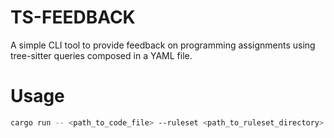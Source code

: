 # TS-FEEDBACK

A simple CLI tool to provide feedback on programming assignments using tree-sitter queries composed in a YAML file.

# Usage
```bash
cargo run -- <path_to_code_file> --ruleset <path_to_ruleset_directory>
```

